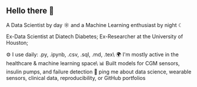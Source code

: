## Hello there 👋

A Data Scientist by day ☼ and a Machine Learning enthusiast by night ☾

Ex-Data Scientist at Diatech Diabetes;
Ex-Researcher at the University of Houston;

⚙️ I use daily: .py, .ipynb, .csv, .sql, .md, .tex\\
🌍 I'm mostly active in the healthcare & machine learning space\\
📊 Built models for CGM sensors, insulin pumps, and failure detection
💬 ping me about data science, wearable sensors, clinical data, reproducibility, or GitHub portfolios
